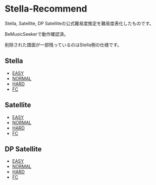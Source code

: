 # Stella-Recommend

Stella, Satellite, DP Satelliteの公式難易度推定を難易度表化したものです。

BeMusicSeekerで動作確認済。

削除された譜面が一部残っているのはStella側の仕様です。

## Stella
- [EASY](st/ec)
- [NORMAL](st/gc)
- [HARD](st/hc)
- [FC](st/fc)

## Satellite
- [EASY](sl/ec)
- [NORMAL](sl/gc)
- [HARD](sl/hc)
- [FC](sl/fc)

## DP Satellite
- [EASY](dp/ec)
- [NORMAL](dp/gc)
- [HARD](dp/hc)
- [FC](dp/fc)